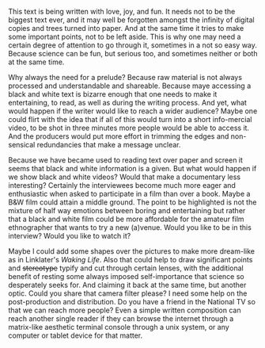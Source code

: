 This text is being written with love, joy, and fun. It needs not to be the biggest text ever, and it may well be forgotten amongst the infinity of digital copies and trees turned into paper. And at the same time it tries to make some important points, not to be left aside. This is why one may need a certain degree of attention to go through it, sometimes in a not so easy way. Because science can be fun, but serious too, and sometimes neither or both at the same time. 

Why always the need for a prelude? Because raw material is not always processed and understandable and shareable. Because maye accessing a black and white text is bizarre enough that one needs to make it entertaining, to read, as well as during the writing process. And yet, what would happen if the writer would like to reach a wider audience? Maybe one could flirt with the idea that if all of this would turn into a short info-mercial video, to be shot in three minutes more people would be able to access it. And the producers would put more effort in trimming the edges and non-sensical redundancies that make a message unclear. 

Because we have became used to reading text over paper and screen it seems that black and white information is a given. But what would happen if we show black and white videos? Would that make a documentary less interesting? Certainly the interviewees become much more eager and enthusiastic when asked to participate in a film than over a book. Maybe a B&W film could attain a middle ground. The point to be highlighted is not the mixture of half way emotions between boring and entertaining but rather that a black and white film could be more affordable for the amateur film ethnographer that wants to try a new (a)venue. Would you like to be in this interview? Would you like to watch it? 

Maybe I could add some shapes over the pictures to make more dream-like as in Linklater's *Waking Life*. Also that could help to draw significant points and ~~stereotype~~ typify and cut through certain lenses, with the additional benefit of resting some always imposed self-importance that science so desperately seeks for. And claiming it back at the same time, but another optic. Could you share that camera filter please? I need some help on the post-production and distribution. Do you have a friend in the National TV so that we can reach more people? Even a simple written composition can reach another single reader if they can browse the internet through a matrix-like aesthetic terminal console through a unix system, or any computer or tablet device for that matter.

